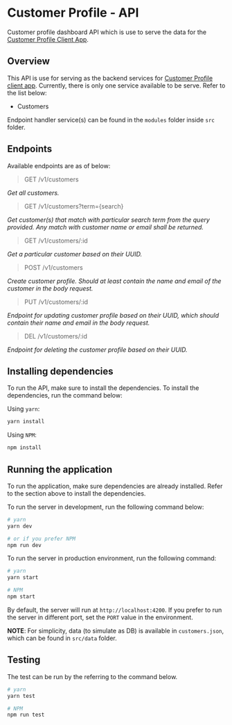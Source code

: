 # Customer Profile - API
Customer profile dashboard API which is use to serve the data for the [Customer Profile Client App](https://github.com/emmafallancy/customer-profile-client).

## Overview
This API is use for serving as the backend services for [Customer Profile client app](https://github.com/emmafallancy/customer-profile-client). Currently, there is only one service available to be serve. Refer to the list below:
- Customers

Endpoint handler service(s) can be found in the `modules` folder inside `src` folder.

## Endpoints
Available endpoints are as of below:

> GET /v1/customers

_Get all customers._

> GET /v1/customers?term={search}

_Get customer(s) that match with particular search term from the query provided. Any match with customer name or email shall be returned._

> GET /v1/customers/:id

_Get a particular customer based on their UUID._

> POST /v1/customers

_Create customer profile. Should at least contain the name and email of the customer in the body request._

> PUT /v1/customers/:id

_Endpoint for updating customer profile based on their UUID, which should contain their name and email in the body request._

> DEL /v1/customers/:id

_Endpoint for deleting the customer profile based on their UUID._

## Installing dependencies
To run the API, make sure to install the dependencies. To install the dependencies, run the command below:

Using `yarn`:
```sh
yarn install
```

Using `NPM`:
```sh
npm install
```

## Running the application
To run the application, make sure dependencies are already installed. Refer to the section above to install the dependencies.

To run the server in development, run the following command below:

```sh
# yarn
yarn dev

# or if you prefer NPM
npm run dev
```

To run the server in production environment, run the following command:

```sh
# yarn
yarn start

# NPM
npm start
```

By default, the server will run at `http://localhost:4200`. If you prefer to run the server in different port, set the `PORT` value in the environment.

**NOTE**: For simplicity, data (to simulate as DB) is available in `customers.json`, which can be found in `src/data` folder.

## Testing
The test can be run by the referring to the command below.

```sh
# yarn
yarn test
```

```sh
# NPM
npm run test
```
